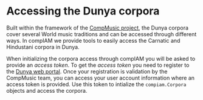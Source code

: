 # Accessing the Dunya corpora

Built within the framework of the [CompMusic project](https://compmusic.upf.edu/), the Dunya corpora cover several World music traditions and can be accessed through different ways. In compIAM we provide tools to easily access the Carnatic and Hindustani corpora in Dunya.

When initializing the corpora access through compIAM you will be asked to provide an *access token*. To get the *access token* you need to register to the [Dunya web portal](https://dunya.compmusic.upf.edu/). Once your registration is validation by the CompMusic team, you can access your user account information where an access token is provided. Use this token to intialize the ``compiam.Corpora`` objects and access the corpora.